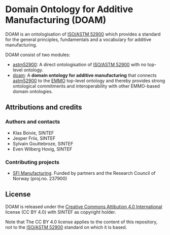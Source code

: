 Domain Ontology for Additive Manufacturing (DOAM)
=================================================
DOAM is an ontologisation of [ISO/ASTM 52900] which provides a
standard for the general principles, fundamentals and a vocabulary for
additive manufacturing.

DOAM consist of two modules:
* [astm52900]: A direct ontologisation of [ISO/ASTM 52900] with no top-level
  ontology.
* [doam]: A **domain ontology for additive manufacturing** that connects
  [astm52900] to the [EMMO] top-level ontology and thereby provides
  strong ontological commitments and interoperability with other EMMO-based
  domain ontologies.



Attributions and credits
------------------------

### Authors and contacts
* Klas Boivie, SINTEF
* Jesper Friis, SINTEF
* Sylvain Gouttebroze, SINTEF
* Even Wilberg Hovig, SINTEF

### Contributing projects
* [SFI Manufacturing].  Funded by partners and the Research Council of Norway
  (proj.no. 237900)


License
-------
DOAM is released under the [Creative Commons Attibution 4.0
International] license (CC BY 4.0) with SINTEF as copyright holder.

Note that The CC BY 4.0 license applies to the content of this
repository, not to the [ISO/ASTM 52900] standard on which it is based.



[astm52900]: astm52900.ttl
[doam]: doam.ttl
[EMMO]: https://github.com/emmo-repo/EMMO
[SFI Manufacturing]: https://www.sfimanufacturing.no/
[ISO/ASTM 52900]: https://www.iso.org/obp/ui/#iso:std:iso-astm:52900:ed-2:v1:en
[Creative Commons Attibution 4.0 International]: https://creativecommons.org/licenses/by/4.0/legalcode
